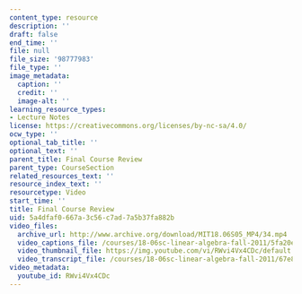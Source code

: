 ```yaml
---
content_type: resource
description: ''
draft: false
end_time: ''
file: null
file_size: '98777983'
file_type: ''
image_metadata:
  caption: ''
  credit: ''
  image-alt: ''
learning_resource_types:
- Lecture Notes
license: https://creativecommons.org/licenses/by-nc-sa/4.0/
ocw_type: ''
optional_tab_title: ''
optional_text: ''
parent_title: Final Course Review
parent_type: CourseSection
related_resources_text: ''
resource_index_text: ''
resourcetype: Video
start_time: ''
title: Final Course Review
uid: 5a4dfaf0-667a-3c56-c7ad-7a5b37fa882b
video_files:
  archive_url: http://www.archive.org/download/MIT18.06S05_MP4/34.mp4
  video_captions_file: /courses/18-06sc-linear-algebra-fall-2011/5fa20eaa1aed563bad8c7b5c46b8dc73_RWvi4Vx4CDc.vtt
  video_thumbnail_file: https://img.youtube.com/vi/RWvi4Vx4CDc/default.jpg
  video_transcript_file: /courses/18-06sc-linear-algebra-fall-2011/67e85afc79dece185c29098155875c49_RWvi4Vx4CDc.pdf
video_metadata:
  youtube_id: RWvi4Vx4CDc
---
```

